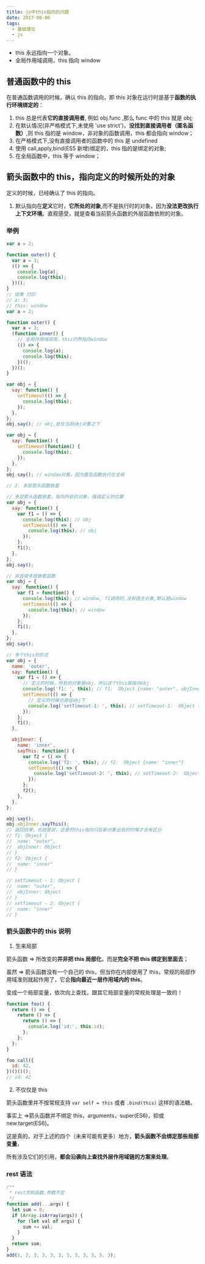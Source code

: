 ```yaml
---
title: js中this指向的问题
date: 2017-06-06
tags:
  - 基础理论
  - js
---
```


- this 永远指向一个对象。
- 全局作用域调用，this 指向 window

## 普通函数中的 this

在普通函数调用的时候，确认 this 的指向，即 this 对象在运行时是基于**函数的执行环境绑定的**：

1. this 总是代表**它的直接调用者**, 例如 obj.func ,那么 func 中的 this 就是 obj;
2. 在默认情况(非严格模式下,未使用 'use strict')，**没找到直接调用者（匿名函数）**,则 this 指的是 window，非对象的函数调用，this 都会指向 window；
3. 在严格模式下,没有直接调用者的函数中的 this 是 undefined
4. 使用 call,apply,bind(ES5 新增)绑定的，this 指的是绑定的对象;
5. 在全局函数中，this 等于 window；

## 箭头函数中的 this，指向定义的时候所处的对象

定义的时候，已经确认了 this 的指向。

1. 默认指向在**定义**它时，**它所处的对象**,而不是执行时的对象，因为**没法更改执行上下文环境**。直观感受，就是查看当前箭头函数的外层函数依附的对象。

### 举例

```js
var a = 2;

function outer() {
  var a = 3;
  (() => {
    console.log(a);
    console.log(this);
  })();
}
// 结果 打印
// a: 3;
// this: window
var a = 2;

function outer() {
  var a = 3;
  (function inner() {
    // 全局作用域调用，this仍然指向window
    (() => {
      console.log(a);
      console.log(this);
    })();
  })();
}

var obj = {
  say: function() {
    setTimeout(() => {
      console.log(this);
    });
  },
};
obj.say(); // obj,处在当前obj对象之下

var obj = {
  say: function() {
    setTimeout(function() {
      console.log(this);
    });
  },
};
obj.say(); // window对象，因为匿名函数执行在全局

// 2. 多层箭头函数嵌套

// 多层箭头函数嵌套，指向所处的对象，强调定义的位置
var obj = {
  say: function() {
    var f1 = () => {
      console.log(this); // obj
      setTimeout(() => {
        console.log(this); // obj
      });
    };
    f1();
  },
};
obj.say();

// 非连续多层嵌套函数
var obj = {
  say: function() {
    var f1 = function() {
      console.log(this); // window, f1调用时,没有宿主对象,默认是window
      setTimeout(() => {
        console.log(this); // window
      });
    };
    f1();
  },
};
obj.say();

// 多个this的形式
var obj = {
  name: 'outer',
  say: function() {
    var f1 = () => {
      // 定义的时候，所处的对象是obj，所以这个this就指向obj
      console.log('f1: ', this); // f1:  Object {name: "outer", objInner: Object}
      setTimeout(() => {
        // 定义的时候也是在obj下
        console.log('setTimeout-1: ', this); // setTimeout-1:  Object {name: "outer", objInner: Object}
      });
    };
    f1();
  },

  objInner: {
    name: 'inner',
    sayThis: function() {
      var f2 = () => {
        console.log('f2: ', this); // f2:  Object {name: "inner"}
        setTimeout(() => {
          console.log('setTimeout-2: ', this); // setTimeout-2:  Object {name: "inner"}
        });
      };
      f2();
    },
  },
};

obj.say();
obj.objInner.sayThis();
// 返回结果，也就是说，这里的this指向只在新对象出现的时候才会有区分
// f1: Object {
//  name: "outer",
//  objInner: Object
// }
// f2: Object {
//  name: "inner"
// }

// setTimeout - 1: Object {
//  name: "outer",
//  objInner: Object
// }
// setTimeout - 2: Object {
//  name: "inner"
// }
```

### 箭头函数中的 this 说明

1. 生来局部

箭头函数 => 所改变的**并非把 this 局部化**，而是**完全不把 this 绑定到里面去**；

虽然 => 箭头函数没有一个自己的 this，但当你在内部使用了 this，常规的局部作用域准则就起作用了，它会**指向最近一层作用域内的 this**。

变成一个局部变量，依次向上查找，跟其它局部变量的常规处理是一致的！

```js
function foo() {
  return () => {
    return () => {
      return () => {
        console.log('id:', this.id);
      };
    };
  };
}

foo.call({
  id: 42,
})()()();
// id: 42
```

2. 不仅仅是 this

箭头函数里并不按常规支持 `var self = this` 或者 `.bind(this)` 这样的语法糖。

事实上 =>箭头函数并不绑定 this，arguments，super(ES6)，抑或 new.target(ES6)。

这是真的，对于上述的四个（未来可能有更多）地方，**箭头函数不会绑定那些局部变量**，

所有涉及它们的引用，**都会沿袭向上查找外层作用域链的方案来处理**。

### rest 语法

```js
/**
 * rest求和函数,参数不定
 */
function add(...args) {
  let sum = 0;
  if (Array.isArray(args)) {
    for (let val of args) {
      sum += val;
    }
  }
  return sum;
}
add(1, 2, 3, 3, 3, 3, 3, 3, 3, 3, 5, 3);
```
